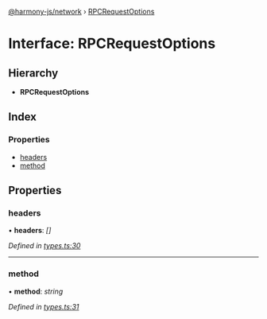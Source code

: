 [@harmony-js/network](../globals.md) › [RPCRequestOptions](rpcrequestoptions.md)

# Interface: RPCRequestOptions

## Hierarchy

* **RPCRequestOptions**

## Index

### Properties

* [headers](rpcrequestoptions.md#headers)
* [method](rpcrequestoptions.md#method)

## Properties

###  headers

• **headers**: *[]*

*Defined in [types.ts:30](https://github.com/FireStack-Lab/Harmony-sdk-core/blob/ad01043/packages/harmony-network/src/types.ts#L30)*

___

###  method

• **method**: *string*

*Defined in [types.ts:31](https://github.com/FireStack-Lab/Harmony-sdk-core/blob/ad01043/packages/harmony-network/src/types.ts#L31)*
